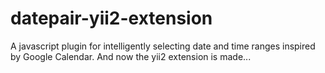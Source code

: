 # datepair-yii2-extension
A javascript plugin for intelligently selecting date and time ranges inspired by Google Calendar. And now the yii2 extension is made...
